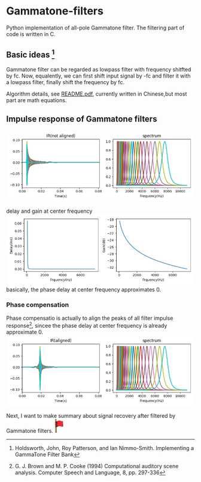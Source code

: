# Gammatone-filters
Python implementation of all-pole Gammatone filter. 
The filtering part of code is written in C.

## Basic ideas [^Holdsworth1988]
Gammatone filter can be regarded as lowpass filter with frequency shitfted by fc. Now, equalently, we can first shift input signal by -fc and filter it with a lowpass filter, finally shift the frequency by fc.

Algorithm details, see [README.pdf](README.pdf), currently written in Chinese,but most part are math equations.

## Impulse response of Gammatone filters
![ir_not_aligned](example/ir_not_aligned.png)

delay and gain at center frequency
![delay_gain.png](example/delay_gain.png)
basically, the phase delay at center frequency approximates 0. 

### Phase compensation
Phase compensatio is actually to align the peaks of all filter impulse response[^Brown1994], sincee the phase delay at center frequency is already approximate 0.
![ir_aligned](example/ir_aligned.png)

Next, I want to make summary about signal recovery after filtered by Gammatone filters. ![flag](example/flag.png)




[^Holdsworth1988]: Holdsworth, John, Roy Patterson, and Ian Nimmo-Smith. Implementing a GammaTone Filter Bank

[^Brown1994]: G. J. Brown and M. P. Cooke (1994) Computational auditory scene analysis. Computer Speech and Language, 8, pp. 297-336
